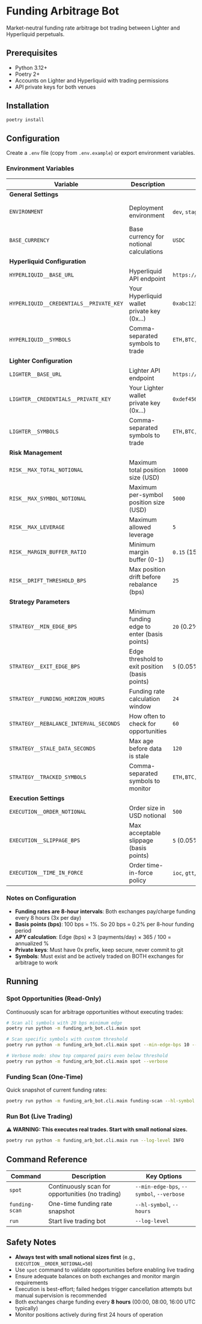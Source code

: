 # Funding Arbitrage Bot

Market-neutral funding rate arbitrage bot trading between Lighter and Hyperliquid perpetuals.

## Prerequisites

- Python 3.12+
- Poetry 2+
- Accounts on Lighter and Hyperliquid with trading permissions
- API private keys for both venues

## Installation

```sh
poetry install
```

## Configuration

Create a `.env` file (copy from `.env.example`) or export environment variables.

### Environment Variables

| Variable | Description | Example | Required |
|----------|-------------|---------|----------|
| **General Settings** | | | |
| `ENVIRONMENT` | Deployment environment | `dev`, `staging`, `prod` | No (default: `dev`) |
| `BASE_CURRENCY` | Base currency for notional calculations | `USDC` | No (default: `USDC`) |
| **Hyperliquid Configuration** | | | |
| `HYPERLIQUID__BASE_URL` | Hyperliquid API endpoint | `https://api.hyperliquid.xyz` | Yes |
| `HYPERLIQUID__CREDENTIALS__PRIVATE_KEY` | Your Hyperliquid wallet private key (0x...) | `0xabc123...` | Yes |
| `HYPERLIQUID__SYMBOLS` | Comma-separated symbols to trade | `ETH,BTC,SOL` | No |
| **Lighter Configuration** | | | |
| `LIGHTER__BASE_URL` | Lighter API endpoint | `https://mainnet.zklighter.elliot.ai` | Yes |
| `LIGHTER__CREDENTIALS__PRIVATE_KEY` | Your Lighter wallet private key (0x...) | `0xdef456...` | Yes |
| `LIGHTER__SYMBOLS` | Comma-separated symbols to trade | `ETH,BTC,SOL` | No |
| **Risk Management** | | | |
| `RISK__MAX_TOTAL_NOTIONAL` | Maximum total position size (USD) | `10000` | Yes |
| `RISK__MAX_SYMBOL_NOTIONAL` | Maximum per-symbol position size (USD) | `5000` | Yes |
| `RISK__MAX_LEVERAGE` | Maximum allowed leverage | `5` | Yes |
| `RISK__MARGIN_BUFFER_RATIO` | Minimum margin buffer (0-1) | `0.15` (15%) | Yes |
| `RISK__DRIFT_THRESHOLD_BPS` | Max position drift before rebalance (bps) | `25` | Yes |
| **Strategy Parameters** | | | |
| `STRATEGY__MIN_EDGE_BPS` | Minimum funding edge to enter (basis points) | `20` (0.2% per 8hr) | Yes |
| `STRATEGY__EXIT_EDGE_BPS` | Edge threshold to exit position (basis points) | `5` (0.05% per 8hr) | Yes |
| `STRATEGY__FUNDING_HORIZON_HOURS` | Funding rate calculation window | `24` | Yes |
| `STRATEGY__REBALANCE_INTERVAL_SECONDS` | How often to check for opportunities | `60` | Yes |
| `STRATEGY__STALE_DATA_SECONDS` | Max age before data is stale | `120` | Yes |
| `STRATEGY__TRACKED_SYMBOLS` | Comma-separated symbols to monitor | `ETH,BTC,SOL` | Yes |
| **Execution Settings** | | | |
| `EXECUTION__ORDER_NOTIONAL` | Order size in USD notional | `500` | Yes |
| `EXECUTION__SLIPPAGE_BPS` | Max acceptable slippage (basis points) | `5` (0.05%) | Yes |
| `EXECUTION__TIME_IN_FORCE` | Order time-in-force policy | `ioc`, `gtt`, `post_only` | Yes |

### Notes on Configuration

- **Funding rates are 8-hour intervals**: Both exchanges pay/charge funding every 8 hours (3x per day)
- **Basis points (bps)**: 100 bps = 1%. So 20 bps = 0.2% per 8-hour funding period
- **APY calculation**: Edge (bps) × 3 (payments/day) × 365 / 100 = annualized %
- **Private keys**: Must have 0x prefix, keep secure, never commit to git
- **Symbols**: Must exist and be actively traded on BOTH exchanges for arbitrage to work

## Running

### Spot Opportunities (Read-Only)

Continuously scan for arbitrage opportunities without executing trades:

```sh
# Scan all symbols with 20 bps minimum edge
poetry run python -m funding_arb_bot.cli.main spot

# Scan specific symbols with custom threshold
poetry run python -m funding_arb_bot.cli.main spot --min-edge-bps 10 --symbol ETH --symbol BTC --symbol SOL

# Verbose mode: show top compared pairs even below threshold
poetry run python -m funding_arb_bot.cli.main spot --verbose
```

### Funding Scan (One-Time)

Quick snapshot of current funding rates:

```sh
poetry run python -m funding_arb_bot.cli.main funding-scan --hl-symbol ETH --hl-symbol BTC
```

### Run Bot (Live Trading)

**⚠️ WARNING: This executes real trades. Start with small notional sizes.**

```sh
poetry run python -m funding_arb_bot.cli.main run --log-level INFO
```

## Command Reference

| Command | Description | Key Options |
|---------|-------------|-------------|
| `spot` | Continuously scan for opportunities (no trading) | `--min-edge-bps`, `--symbol`, `--verbose` |
| `funding-scan` | One-time funding rate snapshot | `--hl-symbol`, `--hours` |
| `run` | Start live trading bot | `--log-level` |

## Safety Notes

- **Always test with small notional sizes first** (e.g., `EXECUTION__ORDER_NOTIONAL=50`)
- Use `spot` command to validate opportunities before enabling live trading
- Ensure adequate balances on both exchanges and monitor margin requirements
- Execution is best-effort; failed hedges trigger cancellation attempts but manual supervision is recommended
- Both exchanges charge funding every **8 hours** (00:00, 08:00, 16:00 UTC typically)
- Monitor positions actively during first 24 hours of operation

